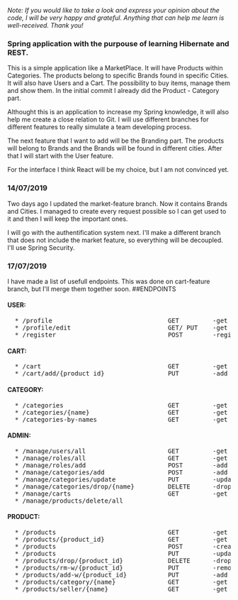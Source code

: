 *Note: If you would like to take a look and express your opinion about the code, I will be very happy and grateful. Anything that can help me learn is well-received. Thank you!*
### Spring application with the purpouse of learning Hibernate and REST.

This is a simple application like a MarketPlace. It will have Products within Categories. The products belong to specific Brands found in specific Cities. It will also have Users and a Cart. The possibility to buy items, manage them and show them.
In the initial commit I already did the Product - Category part.

Althought this is an application to increase my Spring knowledge, it will also help me create a close relation to Git. I will use different branches for different features to really simulate a team developing process. 

The next feature that I want to add will be the Branding part. The products will belong to Brands and the Brands will be found in different cities. After that I will start with the User feature.

For the interface I think React will be my choice, but I am not convinced yet. 

### 14/07/2019
Two days ago I updated the market-feature branch. Now it contains Brands and Cities. I managed to create every request possible so I can get used to it and then I will keep the important ones.

I will go with the authentification system next. I'll make a different branch that does not include the market feature, so everything will be decoupled. I'll use Spring Security.

### 17/07/2019  
I have made a list of usefull endpoints. This was done on cart-feature branch, but I'll merge them together soon.
##ENDPOINTS
#### USER:
<pre>
  * /profile                               GET         -get current profile(user)
  * /profile/edit                          GET/ PUT    -get current profile/ update current logged in user
  * /register                              POST        -register a new user
</pre>
#### CART:
<pre>
  * /cart                                  GET         -get current cart
  * /cart/add/{product_id}                 PUT         -add product to cart
</pre> 
#### CATEGORY:                 
<pre>
  * /categories                            GET         -get all categories
  * /categories/{name}                     GET         -get category by name
  * /categories-by-names                   GET         -get categories by names
</pre>
#### ADMIN:
<pre>
  * /manage/users/all                      GET         -get all users
  * /manage/roles/all                      GET         -get all roles
  * /manage/roles/add                      POST        -add new role
  * /manage/categories/add                 POST        -add new category
  * /manage/categories/update              PUT         -update category
  * /manage/categories/drop/{name}         DELETE      -drop category by name
  * /manage/carts                          GET         -get all carts
  * /manage/products/delete/all
</pre>
#### PRODUCT:
<pre>
  * /products                              GET         -get all products
  * /products/{product_id}                 GET         -get product by id
  * /products                              POST        -create new product
  * /products                              PUT         -update existing product
  * /products/drop/{product_id}            DELETE      -drop product by id
  * /products/rm-w/{product_id}            PUT         -remove warranty from product
  * /products/add-w/{product_id}           PUT         -add warranty to product
  * /products/category/{name}              GET         -get products by category name
  * /products/seller/{name}                GET         -get products by seller name
</pre>
